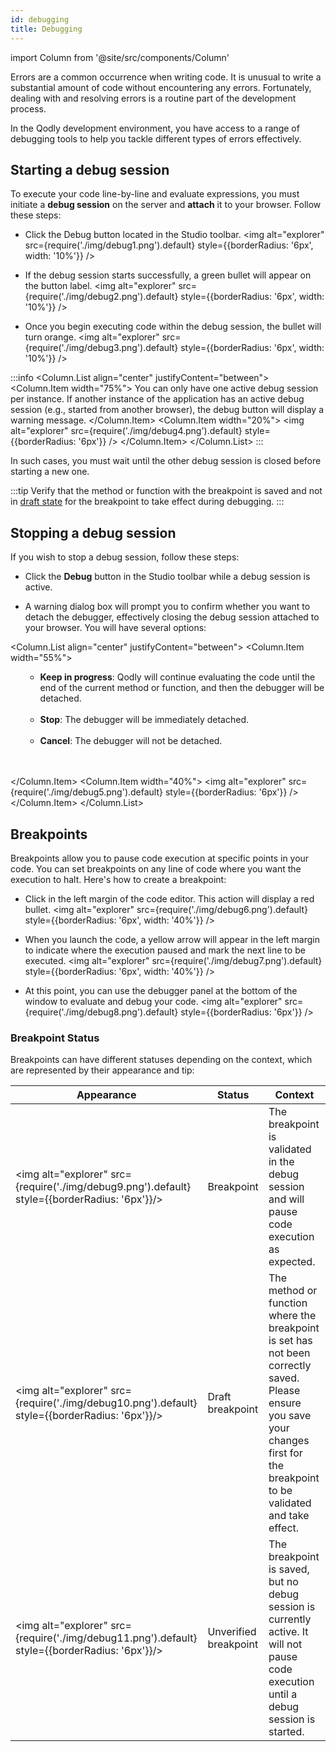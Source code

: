 ```yaml
---
id: debugging
title: Debugging
---
```

import Column from '@site/src/components/Column'

Errors are a common occurrence when writing code. It is unusual to write a substantial amount of code without encountering any errors. Fortunately, dealing with and resolving errors is a routine part of the development process.


In the Qodly development environment, you have access to a range of debugging tools to help you tackle different types of errors effectively.


## Starting a debug session

To execute your code line-by-line and evaluate expressions, you must initiate a **debug session** on the server and **attach** it to your browser. Follow these steps:


- Click the Debug button located in the Studio toolbar. <img alt="explorer" src={require('./img/debug1.png').default} style={{borderRadius: '6px', width: '10%'}} />

- If the debug session starts successfully, a green bullet will appear on the button label. <img alt="explorer" src={require('./img/debug2.png').default} style={{borderRadius: '6px', width: '10%'}} />

- Once you begin executing code within the debug session, the bullet will turn orange. <img alt="explorer" src={require('./img/debug3.png').default} style={{borderRadius: '6px', width: '10%'}} />


:::info
<Column.List align="center" justifyContent="between">
    <Column.Item width="75%">
        You can only have one active debug session per instance. If another instance of the application has an active debug session (e.g., started from another browser), the debug button will display a warning message.
    </Column.Item>
    <Column.Item width="20%">
        <img alt="explorer" src={require('./img/debug4.png').default} style={{borderRadius: '6px'}} />
    </Column.Item>
</Column.List>
:::

In such cases, you must wait until the other debug session is closed before starting a new one.

:::tip
Verify that the method or function with the breakpoint is saved and not in [draft state](#breakpoint-status) for the breakpoint to take effect during debugging.
:::

## Stopping a debug session

If you wish to stop a debug session, follow these steps:

- Click the **Debug** button in the Studio toolbar while a debug session is active.

- A warning dialog box will prompt you to confirm whether you want to detach the debugger, effectively closing the debug session attached to your browser. You will have several options:  

<Column.List align="center" justifyContent="between">
    <Column.Item width="55%">
        <ul>
            <ul>
                <li><strong>Keep in progress</strong>: Qodly will continue evaluating the code until the end of the current method or function, and then the debugger will be detached.</li><br/>
                <li><strong>Stop</strong>: The debugger will be immediately detached.</li><br/>
                <li><strong>Cancel</strong>: The debugger will not be detached.</li><br/>                                        
            </ul>
        </ul>
    </Column.Item>
    <Column.Item width="40%">
        <img alt="explorer" src={require('./img/debug5.png').default} style={{borderRadius: '6px'}} />
    </Column.Item>
</Column.List>



## Breakpoints

Breakpoints allow you to pause code execution at specific points in your code. You can set breakpoints on any line of code where you want the execution to halt. Here's how to create a breakpoint:

- Click in the left margin of the code editor. This action will display a red bullet. <img alt="explorer" src={require('./img/debug6.png').default} style={{borderRadius: '6px', width: '40%'}} />

- When you launch the code, a yellow arrow will appear in the left margin to indicate where the execution paused and mark the next line to be executed. <img alt="explorer" src={require('./img/debug7.png').default} style={{borderRadius: '6px', width: '40%'}} />

- At this point, you can use the debugger panel at the bottom of the window to evaluate and debug your code.
<img alt="explorer" src={require('./img/debug8.png').default} style={{borderRadius: '6px'}} />


### Breakpoint Status

Breakpoints can have different statuses depending on the context, which are represented by their appearance and tip:


|Appearance|Status|Context|
|---|---|---|
| <img alt="explorer" src={require('./img/debug9.png').default} style={{borderRadius: '6px'}}/>|Breakpoint|The breakpoint is validated in the debug session and will pause code execution as expected.| 
|<img alt="explorer" src={require('./img/debug10.png').default} style={{borderRadius: '6px'}}/>|Draft breakpoint|The method or function where the breakpoint is set has not been correctly saved. Please ensure you save your changes first for the breakpoint to be validated and take effect.| 
|<img alt="explorer" src={require('./img/debug11.png').default} style={{borderRadius: '6px'}}/>|Unverified breakpoint|The breakpoint is saved, but no debug session is currently active. It will not pause code execution until a debug session is started.| 



